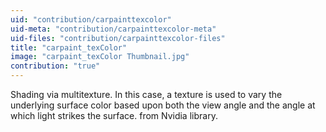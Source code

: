 ```yaml
---
uid: "contribution/carpainttexcolor"
uid-meta: "contribution/carpainttexcolor-meta"
uid-files: "contribution/carpainttexcolor-files"
title: "carpaint_texColor"
image: "carpaint_texColor Thumbnail.jpg"
contribution: "true"
---
```


Shading via multitexture. In this case, a texture is used to vary the underlying surface color based upon both the view angle and the angle at which light strikes the surface.
from Nvidia library.
